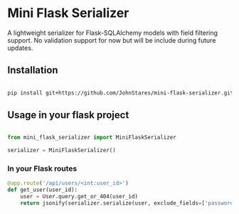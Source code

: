 # Mini Flask Serializer

A lightweight serializer for Flask-SQLAlchemy models with field filtering support. No validation support for now but will be include during future updates.

## Installation

```bash

pip install git+https://github.com/JohnStares/mini-flask-serializer.git

```

## Usage in your flask project

```python

from mini_flask_serializer import MiniFlaskSerializer

serializer = MiniFlaskSerializer()

```

### In your Flask routes

```python
@app.route('/api/users/<int:user_id>')
def get_user(user_id):
    user = User.query.get_or_404(user_id)
    return jsonify(serializer.serialize(user, exclude_fields=['password']))

```